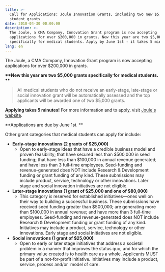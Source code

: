 ```yaml
---
title: >-
  Call for Applications: Joule Innovation Grants, including two new $5,000
  student grants
date: 2018-04-30 00:00:00
description: >-
  The Joule, a CMA Company, Innovation Grant program is now accepting
  applications for over $200,000 in grants. New this year are two $5,000 grants
  specifically for medical students. Apply by June 1st - it takes 5 minutes!
lang: en
---
```


The Joule, a CMA Company, Innovation Grant program is now accepting applications for over $200,000 in grants.

**\*\*New this year are two $5,000 grants specifically for medical students. \*\***

> All medical students who do not receive an early-stage, late-stage or social innovation grant will be automatically assessed and the top applicants will be awarded one of two $5,000 grants.

**Applying takes 5 minutes!** For more information and to apply, visit [Joule's website](https://joule.cma.ca/en/innovate/grants.html).

**Applications are due by June 1st. **

Other grant categories that medical students can apply for include:

* **Early-stage innovations (2 grants of $25,000)**
  * Open to early-stage ideas that have a credible business model and proven feasibility; that have secured less than $500,000 in seed funding; that have less than $100,000 in annual revenue generated; and have less than 3 full-time employees. Seed-funding and revenue-generated does NOT include Research & Development funding or grant funding of any kind. These submissions may include product, service, technology or other innovations. Later stage and social innovation initiatives are not eligible.&nbsp; &nbsp;&nbsp;
* **Later-stage innovations (1 grant of $25,000 and one of $80,000)**
  * This category is reserved for established initiatives—ones well on their way to building a successful business. These submissions have received seed funding greater than $500,000; are generating more than $100,000 in annual revenue; and have more than 3 full-time employees. Seed-funding and revenue-generated does NOT include Research & Development funding or grant funding of any kind. Initiatives may include a product, service, technology or other innovations. Early stage and social initiatives are not eligible.
* **Social innovations (1 grant of $25,000)**
  * Open to early or later stage initiatives that address a societal problem in a manner that improves the status quo, and for which the primary value created is to health care as a whole. Applicants MUST be part of a not-for-profit initiative. Initiatives may include a product, service, process and/or&nbsp; model of care.